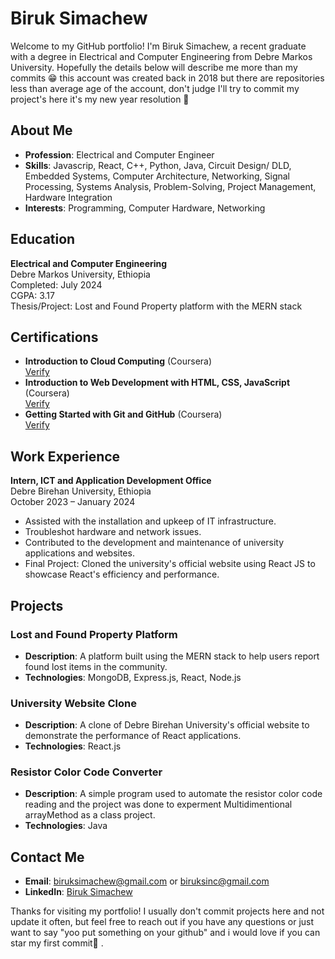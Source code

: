# Biruk Simachew

Welcome to my GitHub portfolio! I'm Biruk Simachew, a recent graduate with a degree in Electrical and Computer Engineering from Debre Markos University. Hopefully the details below will describe me more than my commits 😁 this account was created back in 2018 but there are repositories less than average age of the account, don't judge I'll try to commit my project's here it's my new year resolution 🙈

## About Me

- **Profession**: Electrical and Computer Engineer
- **Skills**:  Javascrip, React, C++, Python, Java, Circuit Design/ DLD, Embedded Systems, Computer Architecture, Networking, Signal Processing, Systems Analysis, Problem-Solving, Project Management, Hardware Integration
- **Interests**: Programming, Computer Hardware, Networking

## Education

**Electrical and Computer Engineering**  
Debre Markos University, Ethiopia  
Completed: July 2024  
CGPA: 3.17  
Thesis/Project: Lost and Found Property platform with the MERN stack

## Certifications

- **Introduction to Cloud Computing** (Coursera)  
  [Verify](https://www.coursera.org/account/accomplishments/verify/TJG9E8GQ893B)
- **Introduction to Web Development with HTML, CSS, JavaScript** (Coursera)  
  [Verify](https://www.coursera.org/account/accomplishments/verify/6585H2AKQHAY)
- **Getting Started with Git and GitHub** (Coursera)  
  [Verify](https://www.coursera.org/account/accomplishments/verify/VZLUVN4EWRP4)

## Work Experience

**Intern, ICT and Application Development Office**  
Debre Birehan University, Ethiopia  
October 2023 – January 2024

- Assisted with the installation and upkeep of IT infrastructure.
- Troubleshot hardware and network issues.
- Contributed to the development and maintenance of university applications and websites.
- Final Project: Cloned the university's official website using React JS to showcase React's efficiency and performance.

## Projects

### Lost and Found Property Platform

- **Description**: A platform built using the MERN stack to help users report found lost items in the community.
- **Technologies**: MongoDB, Express.js, React, Node.js


### University Website Clone

- **Description**: A clone of Debre Birehan University's official website to demonstrate the performance of React applications.
- **Technologies**: React.js

### Resistor Color Code Converter
-  **Description**: A simple program used to automate the resistor color code reading and the project was done to experment Multidimentional arrayMethod as a class project.
-  **Technologies**: Java 

## Contact Me

- **Email**: biruksimachew@gmail.com or biruksinc@gmail.com
- **LinkedIn**: [Biruk Simachew](https://www.linkedin.com/in/biruk-simachew-b3b0b5217)

Thanks for visiting my portfolio! I usually don't commit projects here and not update it often, but feel free to reach out if you have any questions or just want to say "yoo put something on your github" and i would love if you can star my first commit🙈 .
